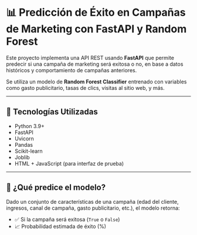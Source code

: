 # 📊 Predicción de Éxito en Campañas de Marketing con FastAPI y Random Forest

Este proyecto implementa una API REST usando **FastAPI** que permite predecir si una campaña de marketing será exitosa o no, en base a datos históricos y comportamiento de campañas anteriores.

Se utiliza un modelo de **Random Forest Classifier** entrenado con variables como gasto publicitario, tasas de clics, visitas al sitio web, y más.

---

## 🔧 Tecnologías Utilizadas

- Python 3.9+
- FastAPI
- Uvicorn
- Pandas
- Scikit-learn
- Joblib
- HTML + JavaScript (para interfaz de prueba)

---

## 🧠 ¿Qué predice el modelo?

Dado un conjunto de características de una campaña (edad del cliente, ingresos, canal de campaña, gasto publicitario, etc.), el modelo retorna:

- ✅ Si la campaña será exitosa (`True` o `False`)
- 📈 Probabilidad estimada de éxito (%)
